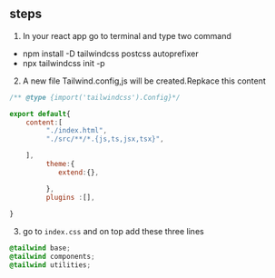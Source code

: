 ## steps

1. In your react app go to terminal and type two command
* npm install -D tailwindcss postcss autoprefixer
* npx tailwindcss init -p

2. A new file Tailwind.config,js will be created.Repkace this content 

```js
/** @type {import('tailwindcss').Config}*/

export default{
    content:[
         "./index.html",
         "./src/**/*.{js,ts,jsx,tsx}",

    ],
         theme:{
            extend:{},

         },
         plugins :[],
         
}
```
3. go to `index.css` and on top add these three lines

```css
@tailwind base;
@tailwind components;
@tailwind utilities;
```
